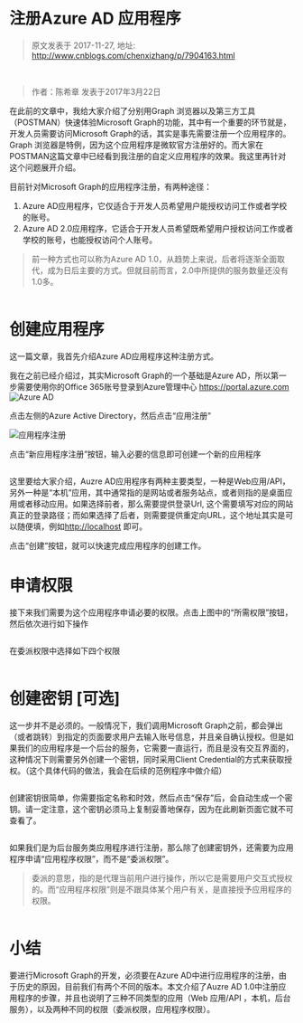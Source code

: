 # 注册Azure AD 应用程序 
> 原文发表于 2017-11-27, 地址: http://www.cnblogs.com/chenxizhang/p/7904163.html 


<p><br></p><blockquote><p>作者：陈希章 发表于2017年3月22日</p></blockquote><p>在此前的文章中，我给大家介绍了分别用Graph 浏览器以及第三方工具（POSTMAN）快速体验Microsoft Graph的功能，其中有一个重要的环节就是，开发人员需要访问Microsoft Graph的话，其实是事先需要注册一个应用程序的。Graph 浏览器是特例，因为这个应用程序是微软官方注册好的。而大家在POSTMAN这篇文章中已经看到我注册的自定义应用程序的效果。我这里再针对这个问题展开介绍。<p>目前针对Microsoft Graph的应用程序注册，有两种途径：<ol><li>Azure AD应用程序，它仅适合于开发人员希望用户能授权访问工作或者学校的账号。
<li>Azure AD 2.0应用程序，它适合于开发人员希望既希望用户授权访问工作或者学校的账号，也能授权访问个人账号。</li></ol><blockquote><p>前一种方式也可以称为Azure AD 1.0，从趋势上来说，后者将逐渐全面取代，成为日后主要的方式。但就目前而言，2.0中所提供的服务数量还没有1.0多。</p></blockquote><p><img alt="" src="https://chenxizhang.gitbooks.io/office365devguide/docs/images/azuread-compare.PNG"><h1>创建应用程序</h1><p>这一篇文章，我首先介绍Azure AD应用程序这种注册方式。<p>我在之前已经介绍过，其实Microsoft Graph的一个基础是Azure AD，所以第一步需要使用你的Office 365账号登录到Azure管理中心 <a href="https://portal.azure.com/">https://portal.azure.com</a> <img alt="Azure AD" src="https://chenxizhang.gitbooks.io/office365devguide/docs/images/azuread-1.PNG"><p>点击左侧的Azure Active Directory，然后点击“应用注册”<p><img alt="应用程序注册" src="https://chenxizhang.gitbooks.io/office365devguide/docs/images/azuread-registeration.PNG"><p>点击“新应用程序注册”按钮，输入必要的信息即可创建一个新的应用程序<p><img alt="" src="https://chenxizhang.gitbooks.io/office365devguide/docs/images/azuread-createapplication.PNG"><p>这里要给大家介绍，Auzre AD应用程序有两种主要类型，一种是Web应用/API，另外一种是“本机”应用，其中通常指的是网站或者服务站点，或者则指的是桌面应用或者移动应用。如果选择前者，那么需要提供登录Url, 这个需要填写对应的网站真正的登录路径；而如果选择了后者，则需要提供重定向URL，这个地址其实是可以随便填，例如<a href="http://localhost/">http://localhost</a> 即可。<p>点击“创建”按钮，就可以快速完成应用程序的创建工作。 <img alt="" src="https://chenxizhang.gitbooks.io/office365devguide/docs/images/azuread-application-details.PNG"><h1>申请权限</h1><p>接下来我们需要为这个应用程序申请必要的权限。点击上图中的“所需权限”按钮，然后依次进行如下操作<p><img alt="" src="https://chenxizhang.gitbooks.io/office365devguide/docs/images/azuread-permissions-api.PNG"><p>在委派权限中选择如下四个权限<p><img alt="" src="https://chenxizhang.gitbooks.io/office365devguide/docs/images/azuread-permissions.PNG"><h1>创建密钥 [可选]</h1><p>这一步并不是必须的。一般情况下，我们调用Microsoft Graph之前，都会弹出（或者跳转）到指定的页面要求用户去输入账号信息，并且亲自确认授权。但是如果我们的应用程序是一个后台的服务，它需要一直运行，而且是没有交互界面的，这种情况下则需要另外创建一个密钥，同时采用Client Credential的方式来获取授权。（这个具体代码的做法，我会在后续的范例程序中做介绍）<p><img alt="" src="https://chenxizhang.gitbooks.io/office365devguide/docs/images/azuread-key.PNG"><p>创建密钥很简单，你需要指定名称和时效，然后点击“保存”后，会自动生成一个密钥。请一定注意，这个密钥必须马上复制妥善地保存，因为在此刷新页面它就不可查看了。<p><img alt="" src="https://chenxizhang.gitbooks.io/office365devguide/docs/images/azuread-key-info.PNG"><p>如果我们是为后台服务类应用程序进行注册，那么除了创建密钥外，还需要为应用程序申请“应用程序权限”，而不是“委派权限”。<blockquote><p>委派的意思，指的是代理当前用户进行操作，所以它是需要用户交互式授权的。而“应用程序权限”则是不跟具体某个用户有关，是直接授予应用程序的权限。</p></blockquote><p><img alt="" src="https://chenxizhang.gitbooks.io/office365devguide/docs/images/azuread-applicationpermission.PNG"><h1>小结</h1><p>要进行Microsoft Graph的开发，必须要在Azure AD中进行应用程序的注册，由于历史的原因，目前我们有两个不同的版本。本文介绍了Auzre AD 1.0中注册应用程序的步骤，并且也说明了三种不同类型的应用（Web 应用/API ，本机，后台服务），以及两种不同的权限（委派权限，应用程序权限）。